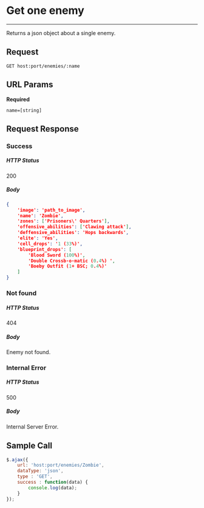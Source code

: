 # Get one enemy
---

Returns a json object about a single enemy.

## Request

`GET host:port/enemies/:name`

## URL Params

**Required**

`name=[string]`

## Request Response

### Success

##### HTTP Status

200

##### Body

```json
{
    'image': 'path_to_image',
    'name': 'Zombie',
    'zones': ['Prisoners\' Quarters'],
    'offensive_abilities': ['Clawing attack'],
    'deffensive_abilities': 'Hops backwards',
    'elite': 'Yes',
    'cell_drops': '1 (33%)',
    'blueprint_drops': [
        'Blood Sword (100%)',
        'Double Crossb-o-matic (0.4%) ',
        'Boeby Outfit (1+ BSC; 0.4%)'
    ]
}
```

### Not found

##### HTTP Status

404

##### Body

Enemy not found.

### Internal Error

##### HTTP Status

500

##### Body

Internal Server Error.

## Sample Call

```javascript
$.ajax({
    url: 'host:port/enemies/Zombie',
    dataType: 'json',
    type : 'GET',
    success : function(data) {
        console.log(data);
    }
});
```

